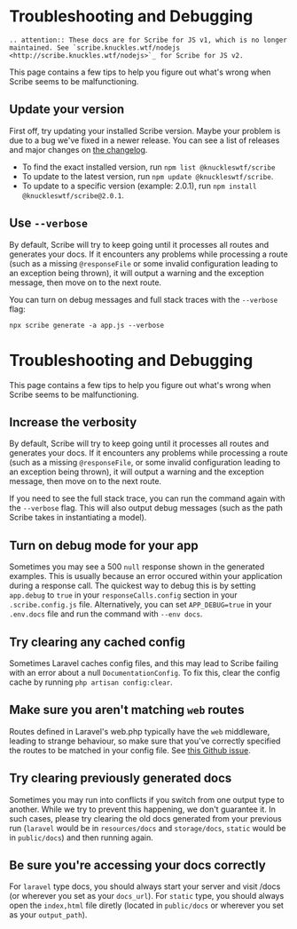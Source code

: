 # Troubleshooting and Debugging

```eval_rst
.. attention:: These docs are for Scribe for JS v1, which is no longer maintained. See `scribe.knuckles.wtf/nodejs <http://scribe.knuckles.wtf/nodejs>`_ for Scribe for JS v2.
```

This page contains a few tips to help you figure out what's wrong when Scribe seems to be malfunctioning.

## Update your version
First off, try updating your installed Scribe version. Maybe your problem is due to a bug we've fixed in a newer release. You can see a list of releases and major changes on [the changelog](https://github.com/knuckleswtf/scribe-js/blob/master/CHANGELOG.md).
- To find the exact installed version, run `npm list @knuckleswtf/scribe`
- To update to the latest version, run `npm update @knuckleswtf/scribe`.
- To update to a specific version (example: 2.0.1), run `npm install @knuckleswtf/scribe@2.0.1`.

## Use `--verbose`
By default, Scribe will try to keep going until it processes all routes and generates your docs. If it encounters any problems while processing a route (such as a missing `@responseFile` or some invalid configuration leading to an exception being thrown), it will output a warning and the exception message, then move on to the next route.

You can turn on debug messages and full stack traces with the `--verbose` flag:

```shell
npx scribe generate -a app.js --verbose
```
# Troubleshooting and Debugging
This page contains a few tips to help you figure out what's wrong when Scribe seems to be malfunctioning.

## Increase the verbosity
By default, Scribe will try to keep going until it processes all routes and generates your docs. If it encounters any problems while processing a route (such as a missing `@responseFile`, or some invalid configuration leading to an exception being thrown), it will output a warning and the exception message, then move on to the next route.

If you need to see the full stack trace, you can run the command again with the `--verbose` flag. This will also output debug messages (such as the path Scribe takes in instantiating a model).

## Turn on debug mode for your app
Sometimes you may see a 500 `null` response shown in the generated examples. This is usually because an error occured within your application during a response call. The quickest way to debug this is by setting `app.debug` to `true` in your `responseCalls.config` section in your `.scribe.config.js` file. Alternatively, you can set `APP_DEBUG=true` in your `.env.docs` file and run the command with `--env docs`.  

## Try clearing any cached config
Sometimes Laravel caches config files, and this may lead to Scribe failing with an error about a null `DocumentationConfig`. To fix this, clear the config cache by running `php artisan config:clear`.

## Make sure you aren't matching `web` routes
Routes defined in Laravel's web.php typically have the `web` middleware, leading to strange behaviour, so make sure that you've correctly specified the routes to be matched in your config file. See [this Github issue](https://github.com/knuckleswtf/scribe/issues/47).

## Try clearing previously generated docs
Sometimes you may run into conflicts if you switch from one output type to another. While we try to prevent this happening, we don't guarantee it. In such cases, please try clearing the old docs generated from your previous run (`laravel` would be in `resources/docs` and `storage/docs`, `static` would be in `public/docs`) and then running again.

## Be sure you're accessing your docs correctly
For `laravel` type docs, you should always start your server and visit /docs (or wherever you set as your `docs_url`). For `static` type, you should always open the `index,html` file diretly (located in `public/docs` or wherever you set as your `output_path`).